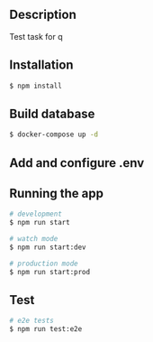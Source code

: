 ## Description

Test task for q

## Installation

```bash
$ npm install
```

## Build database

```bash
$ docker-compose up -d
```
## Add and configure .env

## Running the app

```bash
# development
$ npm run start

# watch mode
$ npm run start:dev

# production mode
$ npm run start:prod
```

## Test

```bash
# e2e tests
$ npm run test:e2e


